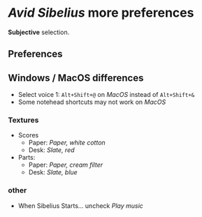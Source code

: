 # *Avid Sibelius* more preferences

**Subjective** selection.

## Preferences

## Windows / MacOS differences
 - Select voice 1: `Alt+Shift+@` on *MacOS* instead of `Alt+Shift+&`
 - Some notehead shortcuts may not work on *MacOS*

### Textures
 - Scores
     - Paper: *Paper, white cotton*
     - Desk: *Slate, red*
 - Parts:
     - Paper: *Paper, cream filter*
     - Desk: *Slate, blue* 

### other
 - When Sibelius Starts... uncheck *Play music*